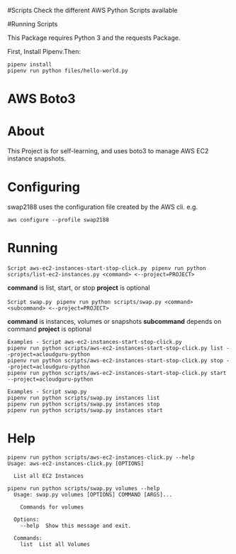#Scripts
Check the different AWS Python Scripts available

#Running Scripts

This Package requires Python 3 and the requests Package.

First, Install Pipenv.Then:

```
pipenv install
pipenv run python files/hello-world.py
```  

# AWS Boto3

# About
This Project is for self-learning, and uses boto3 to manage AWS EC2 instance snapshots.

# Configuring
swap2188 uses the configuration file created by the AWS cli. e.g.

`aws configure --profile swap2188`

# Running
`Script aws-ec2-instances-start-stop-click.py `
`pipenv run python scripts/list-ec2-instances.py <command> <--project=PROJECT>`

**command** is list, start, or stop
**project** is optional

`Script swap.py `
`pipenv run python scripts/swap.py <command> <subcommand> <--project=PROJECT>`

**command** is instances, volumes or snapshots
**subcommand** depends on command
**project** is optional

```
Examples - Script aws-ec2-instances-start-stop-click.py
pipenv run python scripts/aws-ec2-instances-start-stop-click.py list --project=acloudguru-python
pipenv run python scripts/aws-ec2-instances-start-stop-click.py stop --project=acloudguru-python
pipenv run python scripts/aws-ec2-instances-start-stop-click.py start --project=acloudguru-python
```

```
Examples - Script swap.py
pipenv run python scripts/swap.py instances list
pipenv run python scripts/swap.py instances stop
pipenv run python scripts/swap.py instances start
```

# Help
```
pipenv run python scripts/aws-ec2-instances-click.py --help
Usage: aws-ec2-instances-click.py [OPTIONS]

  List all EC2 Instances
```

```
pipenv run python scripts/swap.py volumes --help
  Usage: swap.py volumes [OPTIONS] COMMAND [ARGS]...

    Commands for volumes

  Options:
    --help  Show this message and exit.

  Commands:
    list  List all Volumes
```
